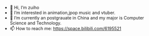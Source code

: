 - 👋 Hi, I’m zuiho
- 👀 I’m interested in animation,jpop music and vtuber.
- 🌱 I’m currently an postgrauate in China and my major is Computer Science and Technology.
- 📫 How to reach me: https://space.bilibili.com/6195521

<!---
zuiho1595440844/zuiho1595440844 is a ✨ special ✨ repository because its `README.md` (this file) appears on your GitHub profile.
You can click the Preview link to take a look at your changes.
--->
